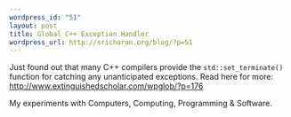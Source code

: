 ```yaml
--- 
wordpress_id: "51"
layout: post
title: Global C++ Exception Handler
wordpress_url: http://sricharan.org/blog/?p=51
---
```

Just found out that many C++ compilers provide the `std::set_terminate() `function for catching any unanticipated exceptions. Read here for more: <a href="http://www.extinguishedscholar.com/wpglob/?p=176">http://www.extinguishedscholar.com/wpglob/?p=176</a><div class="blogger-post-footer">My experiments with Computers, Computing, Programming & Software.</div>
